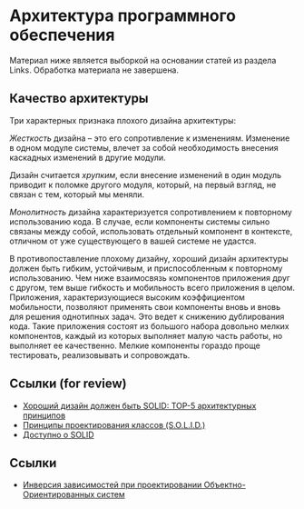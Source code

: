 
# Архитектура программного обеспечения

Материал ниже является выборкой на основании статей из раздела Links. Обработка материала не завершена.

## Качество архитектуры

Три характерных признака плохого дизайна архитектуры:

*Жесткость* дизайна – это его сопротивление к изменениям. Изменение в одном модуле системы, влечет за собой необходимость внесения каскадных изменений в другие модули. 

Дизайн считается *хрупким*, если внесение изменений в один модуль приводит к поломке другого модуля, который, на первый взгляд, не связан с тем, который мы меняли. 

*Монолитность* дизайна характеризуется сопротивлением к повторному использованию кода. В случае, если компоненты системы сильно связаны между собой, использовать отдельный компонент в контексте, отличном от уже существующего в вашей системе не удастся.

В противопоставление плохому дизайну, хороший дизайн архитектуры должен быть гибким, устойчивым, и приспособленным к повторному использованию. Чем ниже взаимосвязь компонентов приложения друг с другом, тем выше гибкость и мобильность всего приложения в целом. Приложения, характеризующиеся высоким коэффициентом мобильности, позволяют применять свои компоненты вновь и вновь для решения однотипных задач. Это ведет к снижению дублирования кода. Такие приложения состоят из большого набора довольно мелких компонентов, каждый из которых выполняет малую часть работы, но выполняет ее качественно. Мелкие компоненты гораздо проще тестировать, реализовывать и сопровождать.

## Ссылки (for review)

 - [Хороший дизайн должен быть SOLID: TOP-5 архитектурных принципов](http://igor.quatrocode.com/2008/09/solid-top-5.html)
 - [Принципы проектирования классов (S.O.L.I.D.)](http://blog.byndyu.ru/2009/10/solid.html)
 - [Доступно о SOLID](http://muradovm.blogspot.com/2012/03/solid.html)

## Ссылки 

 - [Инверсия зависимостей при проектировании Объектно-Ориентированных систем](http://wiki.agiledev.ru/doku.php?id=ooad:dependency_injection)

